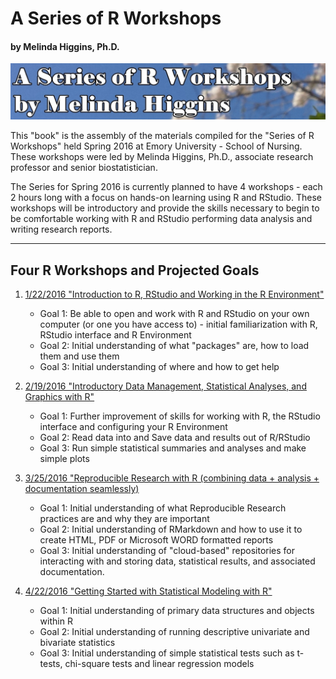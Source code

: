 # A Series of R Workshops
#### by Melinda Higgins, Ph.D.

![Title Img](titleTest2.jpg)

This "book" is the assembly of the materials compiled for the "Series of R Workshops" held Spring 2016 at Emory University - School of Nursing. These workshops were led by Melinda Higgins, Ph.D., associate research professor and senior biostatistician.

The Series for Spring 2016 is currently planned to have 4 workshops - each 2 hours long with a focus on hands-on learning using R and RStudio. These workshops will be introductory and provide the skills necessary to begin to be comfortable working with R and RStudio performing data analysis and writing research reports.

*** 

## Four R Workshops and Projected Goals

1.	[1/22/2016 "Introduction to R, RStudio and Working in the R Environment"](../workshop1/index.html)
    + Goal 1: Be able to open and work with R and RStudio on your own computer (or one you have access to) - initial familiarization with R, RStudio interface and R Environment
    + Goal 2: Initial understanding of what "packages" are, how to load them and use them
    + Goal 3: Initial understanding of where and how to get help
    
2.	[2/19/2016 "Introductory Data Management, Statistical Analyses, and Graphics with R"](../workshop2/index.html)
    + Goal 1: Further improvement of skills for working with R, the RStudio interface and configuring your R Environment
    + Goal 2: Read data into and Save data and results out of R/RStudio
    + Goal 3: Run simple statistical summaries and analyses and make simple plots

3.	[3/25/2016 "Reproducible Research with R (combining data + analysis + documentation seamlessly)](../workshop3/index.html)
    + Goal 1: Initial understanding of what Reproducible Research practices are and why they are important
    + Goal 2: Initial understanding of RMarkdown and how to use it to create HTML, PDF or Microsoft WORD formatted reports
    + Goal 3: Initial understanding of "cloud-based" repositories for interacting with and storing data, statistical results, and associated documentation.

4.	[4/22/2016 "Getting Started with Statistical Modeling with R"](../workshop4/index.html)
    + Goal 1: Initial understanding of primary data structures and objects within R
    + Goal 2: Initial understanding of running descriptive univariate and bivariate statistics
    + Goal 3: Initial understanding of simple statistical tests such as t-tests, chi-square tests and linear regression models 